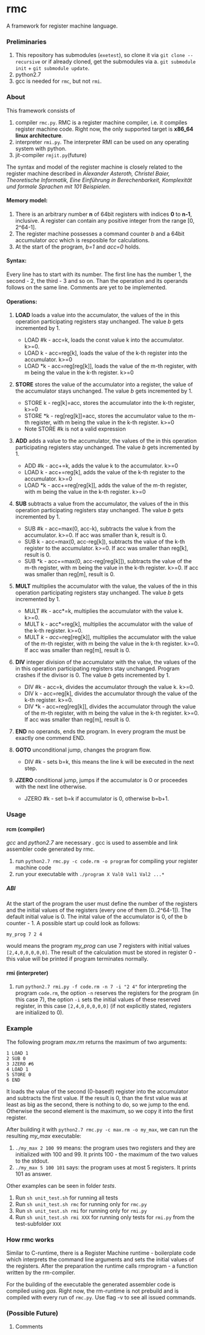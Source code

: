 # rmc

A framework for register machine language.

### Preliminaries

  1. This repository has submodules (`exetest`), so clone it via `git clone --recursive` or if already cloned, get the submodules via a. `git submodule init` + `git submodule update`.
  2. python2.7
  3. gcc is needed for `rmc`, but not `rmi`.

### About

This framework consists of
   1. compiler `rmc.py`. RMC is a register machine compiler, i.e. it compiles register machine code. Right now, the only supported target is **x86_64 linux architecture**.
   2. interpreter `rmi.py`. The interpreter RMI can be used on any operating system with python. 
   3. jit-compiler `rmjit.py`(future)

The syntax and model of the register machine is closely related to the register machine described in *Alexander Asteroth, Christel Baier, Theoretische Informatik, Eine Einführung in Berechenbarkeit, Komplexität
und formale Sprachen mit 101 Beispielen*.

#### Memory model:
   1. There is an arbitrary number **n** of 64bit registers with indices **0** to **n-1**, inclusive. A register can contain any positive integer from the range [0, 2^64-1].
   2. The register machine possesses a command counter *b* and a 64bit accumulator *acc* which is resposible for calculations.
   3. At the start of the program, *b=1* and *acc=0* holds.
   
#### Syntax:
   Every line has to start with its number. The first line has the number 1, the second - 2, the third - 3 and so on. Than the operation and its operands follows on the same line.
   Comments are yet to be implemented.
   
#### Operations:

1. **LOAD** loads a value into the accumulator, the values of the in this operation participating registers stay unchanged. The value *b* gets incremented by 1.
    * LOAD #k - acc=k, loads the const value k into the accumulator. k>=0. 
    * LOAD k  - acc=reg[k], loads the value of the k-th register into the accumulator. k>=0
    * LOAD *k - acc=reg[reg[k]], loads the value of the m-th register, with m being the value in the k-th register. k>=0

2. **STORE** stores the value of the accumulator into a register, the value of the accumulator stays unchanged.  The value *b* gets incremented by 1.
    * STORE k - reg[k]=acc, stores the accumulator into the k-th register, k>=0
    * STORE *k - reg[reg[k]]=acc, stores the accumulator value to the m-th register, with m being the value in the k-th register. k>=0
    * Note STORE #k is not a valid expression
3. **ADD** adds a value to the accumulator, the values of the in this operation participating registers stay unchanged. The value *b* gets incremented by 1.
    * ADD #k  - acc+=k, adds the value k to the accumulator. k>=0
    * LOAD k  - acc+=reg[k], adds the value of the k-th register to the accumulator. k>=0
    * LOAD *k - acc+=reg[reg[k]], adds the value of the m-th register, with m being the value in the k-th register. k>=0
4. **SUB** subtracts a value from the accumulator, the values of the in this operation participating registers stay unchanged. The value *b* gets incremented by 1.
    * SUB #k  - acc=max(0, acc-k), subtracts the value k from the accumulator. k>=0. If acc was smaller than k, result is 0.
    * SUB k  - acc=max(0, acc-reg[k]), subtracts the value of the k-th register to the accumulator. k>=0. If acc was smaller than reg[k], result is 0.
    * SUB *k - acc+=max(0, acc-reg[reg[k]]), subtracts the value of the m-th register, with m being the value in the k-th register. k>=0. If acc was smaller than reg[m], result is 0.   
5. **MULT** multiplies the accumulator with the value, the values of the in this operation participating registers stay unchanged. The value *b* gets incremented by 1.
    * MULT #k  - acc*=k, multiplies the accumulator with the value k. k>=0. 
    * MULT k  - acc*=reg[k], multiplies the accumulator with the value of the k-th register. k>=0.
    * MULT *k - acc*=reg[reg[k]], multiplies the accumulator with the value of the m-th register, with m being the value in the k-th register. k>=0. If acc was smaller than reg[m], result is 0.     
6. **DIV** integer division of the accumulator with the value, the values of the in this operation participating registers stay unchanged. Program crashes if the divisor is 0. The value *b* gets incremented by 1.
    * DIV #k  - acc\=k, divides the accumulator through the value k. k>=0. 
    * DIV k  - acc\=reg[k], divides the accumulator through the value of the k-th register. k>=0.
    * DIV *k - acc\=reg[reg[k]], divides the accumulator through the value of the m-th register, with m being the value in the k-th register. k>=0. If acc was smaller than reg[m], result is 0.
7. **END**  no operands, ends the program. In every program the must be exactly one commend END.
8. **GOTO** unconditional jump, changes the program flow.
    * DIV #k - sets b=k, this means the line k will be executed in the next step.
9. **JZERO** conditional jump, jumps if the accumulator is 0 or proceedes with the next line otherwise.
    * JZERO #k -  set b=k if accumulator is 0, otherwise b=b+1.
     
### Usage 

#### rcm (compiler)

*gcc* and *python2.7* are necessary . gcc is used to assemble and link assembler code generated by rmc. 

   1. run `python2.7 rmc.py -c code.rm -o program` for compiling your register machine code
   2. run your executable with `./program X Val0 Val1 Val2 ...*`

##### ABI
   At the start of the program the user must define the number of the registers and the initial values of the registers (every one of them [0..2^64-1]). The default initial value is 0. The inital value of the accumulator is 0, of the b counter - 1.
   A possible start up could look as follows:
   
    my_prog 7 2 4
   
   would means the program *my_prog* can use 7 registers with initial values `[2,4,0,0,0,0,0]`.
   The result of the calculation must be stored in register 0 - this value will be printed if program terminates normally.


#### rmi (interpreter)

  1. run `python2.7 rmi.py -f code.rm -n 7 -i "2 4"` for interpreting the program `code.rm`, the option `-n` reserves the registers for the program (in this case 7), the option `-i` sets the initial values of these reserved register, in this case `[2,4,0,0,0,0,0]` (if not explicitly stated, registers are initialized to 0).
   
### Example

The following program *max.rm* returns the maximum of two arguments:

    1 LOAD 1
    2 SUB 0
    3 JZERO #6
    4 LOAD 1
    5 STORE 0
    6 END

It loads the value of the second (0-based!) register into the accumulator and subtracts the first value. If the result is 0, than the first value was at least as big as the second, there is nothing to do, so we jump to the end. Otherwise the second element is the maximum, so we copy it into the first register.

After building it with `python2.7 rmc.py -c max.rm -o my_max`, we can run the resulting *my_max* executable:
   1. `./my_max 2 100 99` means: the program uses two registers and they are initialized with 100 and 99. It prints 100 - the maximum of the two values to the stdout.
   2. `./my_max 5 100 101` says: the program uses at most 5 registers. It prints 101 as answer.
    
Other examples can be seen in folder *tests*. 
   1. Run `sh unit_test.sh` for running all tests
   2. Run `sh unit_test.sh rmc` for running only for `rmc.py`
   3. Run `sh unit_test.sh rmi` for running only for `rmi.py`
   3. Run `sh unit_test.sh rmi XXX` for running only tests for `rmi.py` from the test-subfolder `XXX` 
 
### How rmc works    
Similar to C-runtime, there is a Register Machine runtime - boilerplate code which interprets the command line arguments and sets the initial values of the registers. After the preparation the runtime calls rmprogram - a function written by the rm-compiler. 

For the building of the executable the generated assembler code is compiled using *gas*. Right now, the rm-runtime is not prebuild and is compiled with every run of `rmc.py`. Use flag -v to see all issued commands.

### (Possible Future)

   1. Comments

